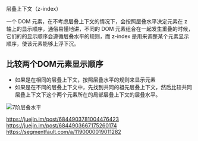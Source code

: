 层叠上下文（z-index）



一个 DOM 元素，在不考虑层叠上下文的情况下，会按照层叠水平决定元素在 z 轴上的显示顺序，通俗易懂地讲，不同的 DOM 元素组合在一起发生重叠的时候，它们的的显示顺序会遵循层叠水平的规则，而 z-index 是用来调整某个元素显示顺序，使该元素能够上浮下沉。

## 比较两个DOM元素显示顺序
- 如果是在相同的层叠上下文，按照层叠水平的规则来显示元素
- 如果是在不同的层叠上下文中，先找到共同的祖先层叠上下文，然后比较共同层叠上下文下这个两个元素所在的局部层叠上下文的层叠水平。

![7阶层叠水平](https://user-gold-cdn.xitu.io/2019/2/21/16910b0d024ec8e8?imageView2/0/w/1280/h/960/format/webp/ignore-error/1)

https://juejin.im/post/6844903781004476423
https://juejin.im/post/6844903667175260174
https://segmentfault.com/a/1190000019011282
